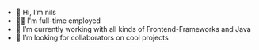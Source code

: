 - 👋 Hi, I’m nils
- 🧑‍💻 I'm full-time employed
- 🌱 I’m currently working with all kinds of Frontend-Frameworks and Java
- 💞️ I’m looking for collaborators on cool projects

<!---
nile4000/nile4000 is a ✨ special ✨ repository because its `README.md` (this file) appears on your GitHub profile.
You can click the Preview link to take a look at your changes.
--->
